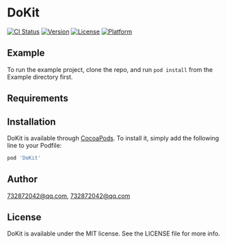 # DoKit

[![CI Status](https://img.shields.io/travis/732872042@qq.com/DoKit.svg?style=flat)](https://travis-ci.org/732872042@qq.com/DoKit)
[![Version](https://img.shields.io/cocoapods/v/DoKit.svg?style=flat)](https://cocoapods.org/pods/DoKit)
[![License](https://img.shields.io/cocoapods/l/DoKit.svg?style=flat)](https://cocoapods.org/pods/DoKit)
[![Platform](https://img.shields.io/cocoapods/p/DoKit.svg?style=flat)](https://cocoapods.org/pods/DoKit)

## Example

To run the example project, clone the repo, and run `pod install` from the Example directory first.

## Requirements

## Installation

DoKit is available through [CocoaPods](https://cocoapods.org). To install
it, simply add the following line to your Podfile:

```ruby
pod 'DoKit'
```

## Author

732872042@qq.com, 732872042@qq.com

## License

DoKit is available under the MIT license. See the LICENSE file for more info.
